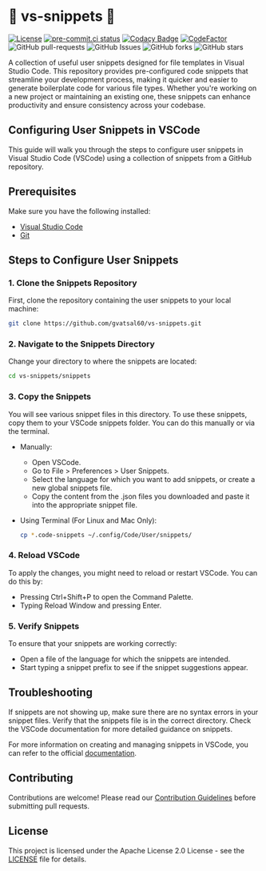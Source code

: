 # 🚀 vs-snippets 🚀

[![License](https://img.shields.io/badge/License-Apache_2.0-blue.svg)](https://img.shields.io/github/license/gvatsal60/vs-snippets)
[![pre-commit.ci status](https://results.pre-commit.ci/badge/github/gvatsal60/vs-snippets/master.svg)](https://results.pre-commit.ci/latest/github/gvatsal60/vs-snippets/HEAD)
[![Codacy Badge](https://app.codacy.com/project/badge/Grade/9883e9aec79f4a67a4de9cccdf47a13e)](https://app.codacy.com/gh/gvatsal60/vs-snippets/dashboard?utm_source=gh&utm_medium=referral&utm_content=&utm_campaign=Badge_grade)
[![CodeFactor](https://www.codefactor.io/repository/github/gvatsal60/vs-snippets/badge)](https://www.codefactor.io/repository/github/gvatsal60/vs-snippets)
![GitHub pull-requests](https://img.shields.io/github/issues-pr/gvatsal60/vs-snippets)
![GitHub Issues](https://img.shields.io/github/issues/gvatsal60/vs-snippets)
![GitHub forks](https://img.shields.io/github/forks/gvatsal60/vs-snippets)
![GitHub stars](https://img.shields.io/github/stars/gvatsal60/vs-snippets)

A collection of useful user snippets designed for file templates in Visual Studio Code.
This repository provides pre-configured code snippets that streamline your development process, making it quicker and easier to generate boilerplate code for various file types.
Whether you're working on a new project or maintaining an existing one, these snippets can enhance productivity and ensure consistency across your codebase.

## Configuring User Snippets in VSCode

This guide will walk you through the steps to configure user snippets in Visual Studio Code (VSCode) using a collection of snippets from a GitHub repository.

## Prerequisites

Make sure you have the following installed:

- [Visual Studio Code](https://code.visualstudio.com/)
- [Git](https://git-scm.com/)

## Steps to Configure User Snippets

### 1. **Clone the Snippets Repository**

First, clone the repository containing the user snippets to your local machine:

```sh
git clone https://github.com/gvatsal60/vs-snippets.git
```

### 2. **Navigate to the Snippets Directory**

Change your directory to where the snippets are located:

``` sh
cd vs-snippets/snippets
```

### 3. **Copy the Snippets**

You will see various snippet files in this directory. To use these snippets, copy them to your VSCode snippets folder.
You can do this manually or via the terminal.

- Manually:
  - Open VSCode.
  - Go to File > Preferences > User Snippets.
  - Select the language for which you want to add snippets, or create a new global snippets file.
  - Copy the content from the .json files you downloaded and paste it into the appropriate snippet file.

- Using Terminal (For Linux and Mac Only):

    ``` sh
    cp *.code-snippets ~/.config/Code/User/snippets/
    ```

### 4. **Reload VSCode**

To apply the changes, you might need to reload or restart VSCode. You can do this by:

- Pressing Ctrl+Shift+P to open the Command Palette.
- Typing Reload Window and pressing Enter.

### 5. **Verify Snippets**

To ensure that your snippets are working correctly:

- Open a file of the language for which the snippets are intended.
- Start typing a snippet prefix to see if the snippet suggestions appear.

## Troubleshooting

If snippets are not showing up, make sure there are no syntax errors in your snippet files.
Verify that the snippets file is in the correct directory.
Check the VSCode documentation for more detailed guidance on snippets.

For more information on creating and managing snippets in VSCode, you can refer to the official [documentation](https://code.visualstudio.com/docs/editor/userdefinedsnippets).

## Contributing

Contributions are welcome! Please read our
[Contribution Guidelines](https://github.com/gvatsal60/vs-snippets/blob/HEAD/CONTRIBUTING.md)
before submitting pull requests.

## License

This project is licensed under the Apache License 2.0 License - see the
[LICENSE](https://github.com/gvatsal60/vs-snippets/blob/HEAD/LICENSE) file for details.
